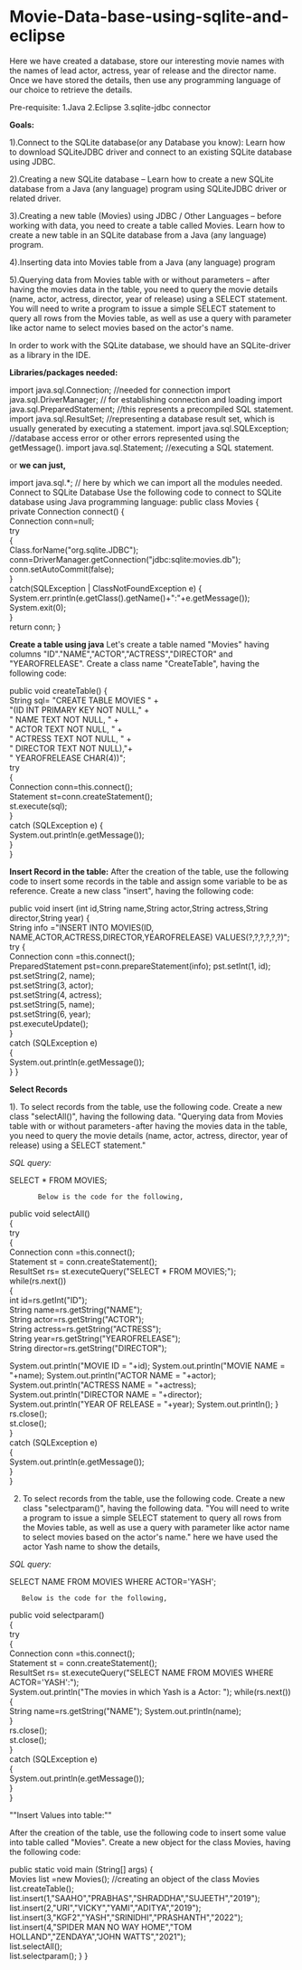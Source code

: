 # Movie-Data-base-using-sqlite-and-eclipse

Here we have created a database, store our interesting movie names with the names of lead actor, actress, year of release and the director name. Once we have stored the details, then use any programming language of our choice to retrieve the details.

Pre-requisite:
1.Java
2.Eclipse
3.sqlite-jdbc connector

**Goals:**

1).Connect to the SQLite database(or any Database you know):
Learn how to download SQLiteJDBC driver and connect to an existing SQLite database using JDBC.

2).Creating a new SQLite database – Learn how to create a new SQLite database from a Java (any language) program using SQLiteJDBC driver or related driver.

3).Creating a new table (Movies) using JDBC / Other Languages – before working with data, you need to create a table called Movies. Learn how to create a new table in an SQLite database from a Java (any language) program.

4).Inserting data into Movies table from a Java (any language) program

5).Querying data from Movies table with or without parameters – after having the movies data in the table, you need to query the movie details (name, actor, actress, director, year of release) using a SELECT statement. You will need to write a program to issue a simple SELECT statement to query all rows from the Movies table, as well as use a query with parameter like actor name to select movies based on the actor's name.

In order to work with the SQLite database, we should have an SQLite-driver as a library in the IDE.

**Libraries/packages needed:**

import java.sql.Connection; //needed for connection
import java.sql.DriverManager; // for establishing connection and loading
import java.sql.PreparedStatement; //this represents a precompiled SQL statement.
import java.sql.ResultSet; //representing a database result set, which is usually generated by executing a statement.
import java.sql.SQLException; //database access error or other errors represented using the getMessage().
import java.sql.Statement; //executing a SQL statement.

or **we can just,**

import java.sql.*; // here by which we can import all the modules needed.
Connect to SQLite Database
Use the following code to connect to SQLite database using Java programming language:
public class Movies {  
private Connection connect() {   
Connection conn=null;     
try        
{            
Class.forName("org.sqlite.JDBC");            conn=DriverManager.getConnection("jdbc:sqlite:movies.db");           conn.setAutoCommit(false);        
}        
catch(SQLException | ClassNotFoundException e)        {            System.err.println(e.getClass().getName()+":"+e.getMessage());           System.exit(0);        
}        
return conn; 
}


**Create a table using java**
Let's create a table named "Movies" having columns "ID"."NAME","ACTOR","ACTRESS","DIRECTOR" and "YEAROFRELEASE". Create a class name "CreateTable", having the following code:


public void createTable() 
{  
String sql= "CREATE TABLE MOVIES " +                
"(ID INT PRIMARY KEY     NOT NULL," +                
" NAME           TEXT    NOT NULL, " +                 
" ACTOR          TEXT     NOT NULL, " +                
" ACTRESS        TEXT     NOT NULL, " +                 
" DIRECTOR        TEXT     NOT NULL),"+                
" YEAROFRELEASE CHAR(4))";      
try     
{      
Connection conn=this.connect();      
Statement st=conn.createStatement();      
st.execute(sql);     
}     
catch (SQLException e) {      
System.out.println(e.getMessage());    
   }  
}


**Insert Record in the table:**
After the creation of the table, use the following code to insert some records in the table and assign some variable to be as reference. Create a new class "insert", having the following code:


public void insert (int id,String name,String actor,String actress,String director,String year) 
{  
String info ="INSERT INTO MOVIES(ID, NAME,ACTOR,ACTRESS,DIRECTOR,YEAROFRELEASE) VALUES(?,?,?,?,?,?)";   
try {   
Connection conn =this.connect();      
PreparedStatement pst=conn.prepareStatement(info);            pst.setInt(1, id);            
pst.setString(2, name);            
pst.setString(3, actor);            
pst.setString(4, actress);            
pst.setString(5, name);            
pst.setString(6, year);            
pst.executeUpdate();  
}  
catch (SQLException e)  
{   
System.out.println(e.getMessage());  
  } 
}


**Select Records**

1). To select records from the table, use the following code. Create a new class "selectAll()", having the following data.
"Querying data from Movies table with or without parameters - after having the movies data in the table, you need to query the movie details (name, actor, actress, director, year of release) using a SELECT statement."

*SQL query:*

SELECT * FROM MOVIES;

           Below is the code for the following,

public void selectAll()     
{         
try        
{            
Connection conn =this.connect();            
Statement st = conn.createStatement();            
ResultSet rs= st.executeQuery("SELECT * FROM MOVIES;");           while(rs.next())            
{                
int id=rs.getInt("ID");                
String name=rs.getString("NAME");                
String actor=rs.getString("ACTOR");                
String actress=rs.getString("ACTRESS");                
String year=rs.getString("YEAROFRELEASE");                
String director=rs.getString("DIRECTOR");
                                
System.out.println("MOVIE ID = "+id);            System.out.println("MOVIE NAME = "+name);           System.out.println("ACTOR NAME = "+actor);             System.out.println("ACTRESS NAME = "+actress);             System.out.println("DIRECTOR NAME = "+director);             System.out.println("YEAR OF RELEASE = "+year);             System.out.println();
            }            
rs.close();            
st.close();        
     }        
catch (SQLException e)        
  {            
System.out.println(e.getMessage());       
    }     
}

2. To select records from the table, use the following code. Create a new class "selectparam()", having the following data.
"You will need to write a program to issue a simple SELECT statement to query all rows from the Movies table, as well as use a query with parameter like actor name to select movies based on the actor's name."
here we have used the actor Yash name to show the details,

*SQL query:*

SELECT NAME FROM MOVIES WHERE ACTOR='YASH';

       Below is the code for the following,
       
public void selectparam()     
{         
try        
{            
Connection conn =this.connect();            
Statement st = conn.createStatement();            
ResultSet rs= st.executeQuery("SELECT NAME FROM MOVIES WHERE ACTOR='YASH':");            
System.out.println("The movies in which Yash is a Actor: ");           while(rs.next())            
{                
String name=rs.getString("NAME");               System.out.println(name);            
}            
rs.close();            
st.close();        
}        
catch (SQLException e)        
{           
System.out.println(e.getMessage());        
}     
}


""Insert Values into table:""

After the creation of the table, use the following code to insert some value into table called "Movies". Create a new object for the class Movies, having the following code:

public static void main (String[] args) {  
Movies list =new Movies(); //creating an object of the class Movies        list.createTable();        list.insert(1,"SAAHO","PRABHAS","SHRADDHA","SUJEETH","2019");       list.insert(2,"URI","VICKY","YAMI","ADITYA","2019");       list.insert(3,"KGF2","YASH","SRINIDHI","PRASHANTH","2022");        list.insert(4,"SPIDER MAN NO WAY HOME","TOM HOLLAND","ZENDAYA","JOHN WATTS","2021");        
list.selectAll();        
list.selectparam(); 
  } 
}
